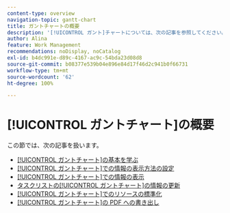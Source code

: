```yaml
---
content-type: overview
navigation-topic: gantt-chart
title: ガントチャートの概要
description: '[!UICONTROL ガント]チャートについては、次の記事を参照してください。'
author: Alina
feature: Work Management
recommendations: noDisplay, noCatalog
exl-id: b4dc991e-d89c-4167-ac9c-54bda23d08d8
source-git-commit: b08377e539b04e896e84d17f46d2c941b0f66731
workflow-type: tm+mt
source-wordcount: '62'
ht-degree: 100%

---
```


# [!UICONTROL ガントチャート]の概要

この節では、次の記事を扱います。

* [[!UICONTROL ガントチャート]の基本を学ぶ ](../../../manage-work/gantt-chart/use-the-gantt-chart/get-started-with-gantt.md)
* [[!UICONTROL ガントチャート]での情報の表示方法の設定](../../../manage-work/gantt-chart/use-the-gantt-chart/configure-info-on-gantt-chart.md)
* [[!UICONTROL ガントチャート]での情報の表示](../../../manage-work/gantt-chart/use-the-gantt-chart/view-info-in-gantt.md)
* [タスクリストの[!UICONTROL ガントチャート]の情報の更新](../../../manage-work/gantt-chart/use-the-gantt-chart/update-info-task-list-gantt.md)
* [[!UICONTROL ガントチャート]でのリソースの標準化](../../../manage-work/gantt-chart/use-the-gantt-chart/level-resources-in-gantt.md)
* [[!UICONTROL ガントチャート]の PDF への書き出し](../../../manage-work/gantt-chart/use-the-gantt-chart/export-gantt-chart-to-pdf.md)

